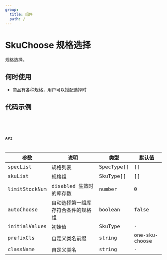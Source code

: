 ```yaml
---
group:
  title: 组件
  path: /
---
```


# SkuChoose 规格选择

规格选择。

## 何时使用

- 商品有各种规格，用户可以搭配选择时

## 代码示例

<code src="./examples/basic.tsx" />
<code src="./examples/auto-choose.tsx" />
<code src="./examples/initial-values.tsx" />

## API

| 参数          | 说明                               | 类型       | 默认值         |
| ------------- | ---------------------------------- | ---------- | -------------- |
| specList      | 规格列表                           | SpecType[] | []             |
| skuList       | 规格组                             | SkuType[]  | []             |
| limitStockNum | disabled 生效时的库存数            | number     | 0              |
| autoChoose    | 自动选择第一组库存符合条件的规格组 | boolean    | false          |
| initialValues | 初始值                             | SkuType    | -              |
| prefixCls     | 自定义类名前缀                     | string     | one-sku-choose |
| className     | 自定义类名                         | string     | -              |
